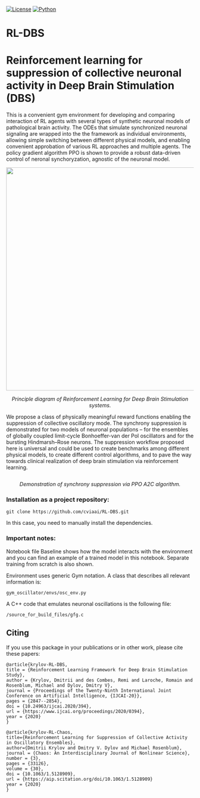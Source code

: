 [![License](https://img.shields.io/github/license/analysiscenter/pydens.svg)](https://www.apache.org/licenses/LICENSE-2.0)
[![Python](https://img.shields.io/badge/python-3.6-blue.svg)](https://python.org)

# RL-DBS
# Reinforcement learning for suppression of collective neuronal activity in Deep Brain Stimulation (DBS)

This is a convenient gym environment for developing and comparing interaction of RL agents with several types of synthetic neuronal models of pathological brain activity. The ODEs that simulate synchronized neuronal signaling are wrapped into the the framework as individual environments, allowing simple switching between different physical models, and enabling convenient approbation of various RL approaches and multiple agents. The policy gradient algorithm PPO is shown to provide a robust data-driven control of neronal synchoryzation, agnostic of the neuronal model. 

<p align="center">
<img src="RL-DBS-diagram.png" width="600" alt>
</p>
<p align="center">
<em>Principle diagram of Reinforcement Learning for Deep Brain Stimulation systems.</em>
</p>

We propose a class of physically meaningful reward functions enabling the suppression of collective oscillatory mode. The synchrony suppression is demonstrated for two models of neuronal populations – for the ensembles of globally coupled limit-cycle Bonhoeffer-van der Pol oscillators and for the bursting Hindmarsh–Rose neurons. The suppression workflow proposed here is universal and could be used to create benchmarks among different physical models, to create different control algorithms, and to pave the way towards clinical realization of deep brain stimulation via reinforcement learning. 

<p align="center">
<!---<img src="RL-DBS-demo.png" alt> -->
<img src="2.gif" alt>

</p>
<p align="center">
<em>Demonstration of synchrony suppression via PPO A2C algorithm.</em>
</p>




### Installation as a project repository:

```
git clone https://github.com/cviaai/RL-DBS.git
```

In this case, you need to manually install the dependencies.

### Important notes:

Notebook file Baseline shows how the model interacts with the environment and you can find an example of a trained model in this notebook. Separate training from scratch is also shown.

Environment uses generic Gym notation. A class that describes all relevant information is:
```
gym_oscillator/envs/osc_env.py
```
A C++ code that emulates neuronal oscillations is the following file:
```
/source_for_build_files/gfg.c
```
## Citing 

If you use this package in your publications or in other work, please cite these papers:

    @article{krylov-RL-DBS,
    title = {Reinforcement Learning Framework for Deep Brain Stimulation Study},
    author = {Krylov, Dmitrii and des Combes, Remi and Laroche, Romain and Rosenblum, Michael and Dylov, Dmitry V},
    journal = {Proceedings of the Twenty-Ninth International Joint Conference on Artificial Intelligence, {IJCAI-20}},
    pages = {2847--2854},
    doi = {10.24963/ijcai.2020/394},
    url = {https://www.ijcai.org/proceedings/2020/0394},
    year = {2020}
    }

    @article{krylov-RL-Chaos,
    title={Reinforcement Learning for Suppression of Collective Activity in Oscillatory Ensembles},
    author={Dmitrii Krylov and Dmitry V. Dylov and Michael Rosenblum},
    journal = {Chaos: An Interdisciplinary Journal of Nonlinear Science},
    number = {3},
    pages = {33126},
    volume = {30},
    doi = {10.1063/1.5128909},
    url = {https://aip.scitation.org/doi/10.1063/1.5128909}
    year = {2020}
    }

